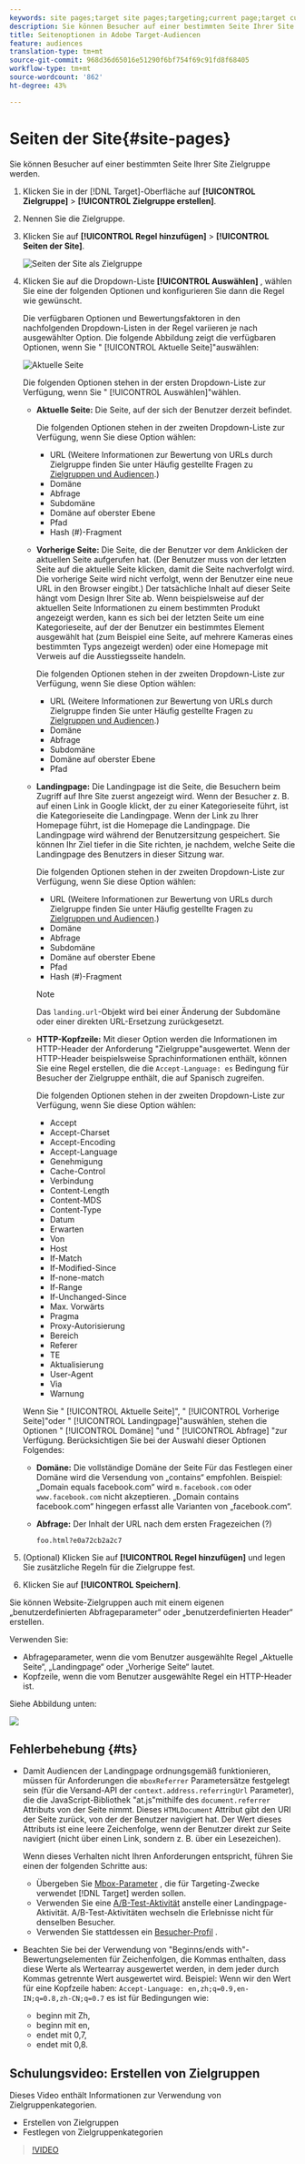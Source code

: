 ```yaml
---
keywords: site pages;target site pages;targeting;current page;target current page;previous page;target previous page;landing page;target landing page;http header
description: Sie können Besucher auf einer bestimmten Seite Ihrer Site Zielgruppe werden.
title: Seitenoptionen in Adobe Target-Audiencen
feature: audiences
translation-type: tm+mt
source-git-commit: 968d36d65016e51290f6bf754f69c91fd8f68405
workflow-type: tm+mt
source-wordcount: '862'
ht-degree: 43%

---
```



# Seiten der Site{#site-pages}

Sie können Besucher auf einer bestimmten Seite Ihrer Site Zielgruppe werden.

1. Klicken Sie in der [!DNL Target]-Oberfläche auf **[!UICONTROL Zielgruppe]** > **[!UICONTROL Zielgruppe erstellen]**.
1. Nennen Sie die Zielgruppe.
1. Klicken Sie auf **[!UICONTROL Regel hinzufügen]** > **[!UICONTROL Seiten der Site]**.

   ![Seiten der Site als Zielgruppe](assets/target_site_pages.png)

1. Klicken Sie auf die Dropdown-Liste **[!UICONTROL Auswählen]** , wählen Sie eine der folgenden Optionen und konfigurieren Sie dann die Regel wie gewünscht.

   Die verfügbaren Optionen und Bewertungsfaktoren in den nachfolgenden Dropdown-Listen in der Regel variieren je nach ausgewählter Option. Die folgende Abbildung zeigt die verfügbaren Optionen, wenn Sie &quot; [!UICONTROL Aktuelle Seite]&quot;auswählen:

   ![Aktuelle Seite](/help/c-target/c-audiences/c-target-rules/assets/current-page.png)

   Die folgenden Optionen stehen in der ersten Dropdown-Liste zur Verfügung, wenn Sie &quot; [!UICONTROL Auswählen]&quot;wählen.

   * **Aktuelle Seite:** Die Seite, auf der sich der Benutzer derzeit befindet.

      Die folgenden Optionen stehen in der zweiten Dropdown-Liste zur Verfügung, wenn Sie diese Option wählen:

      * URL (Weitere Informationen zur Bewertung von URLs durch Zielgruppe finden Sie unter Häufig gestellte Fragen zu [Zielgruppen und Audiencen](/help/c-target/c-troubleshooting-targets-and-audiences/troubleshooting-targets-and-audiences.md).)
      * Domäne
      * Abfrage
      * Subdomäne
      * Domäne auf oberster Ebene
      * Pfad
      * Hash (#)-Fragment
   * **Vorherige Seite:** Die Seite, die der Benutzer vor dem Anklicken der aktuellen Seite aufgerufen hat. (Der Benutzer muss von der letzten Seite auf die aktuelle Seite klicken, damit die Seite nachverfolgt wird. Die vorherige Seite wird nicht verfolgt, wenn der Benutzer eine neue URL in den Browser eingibt.) Der tatsächliche Inhalt auf dieser Seite hängt vom Design Ihrer Site ab. Wenn beispielsweise auf der aktuellen Seite Informationen zu einem bestimmten Produkt angezeigt werden, kann es sich bei der letzten Seite um eine Kategorieseite, auf der der Benutzer ein bestimmtes Element ausgewählt hat (zum Beispiel eine Seite, auf mehrere Kameras eines bestimmten Typs angezeigt werden) oder eine Homepage mit Verweis auf die Ausstiegsseite handeln.

      Die folgenden Optionen stehen in der zweiten Dropdown-Liste zur Verfügung, wenn Sie diese Option wählen:

      * URL (Weitere Informationen zur Bewertung von URLs durch Zielgruppe finden Sie unter Häufig gestellte Fragen zu [Zielgruppen und Audiencen](/help/c-target/c-troubleshooting-targets-and-audiences/troubleshooting-targets-and-audiences.md).)
      * Domäne
      * Abfrage
      * Subdomäne
      * Domäne auf oberster Ebene
      * Pfad
   * **Landingpage:** Die Landingpage ist die Seite, die Besuchern beim Zugriff auf Ihre Site zuerst angezeigt wird. Wenn der Besucher z. B. auf einen Link in Google klickt, der zu einer Kategorieseite führt, ist die Kategorieseite die Landingpage. Wenn der Link zu Ihrer Homepage führt, ist die Homepage die Landingpage. Die Landingpage wird während der Benutzersitzung gespeichert. Sie können Ihr Ziel tiefer in die Site richten, je nachdem, welche Seite die Landingpage des Benutzers in dieser Sitzung war.

      Die folgenden Optionen stehen in der zweiten Dropdown-Liste zur Verfügung, wenn Sie diese Option wählen:

      * URL (Weitere Informationen zur Bewertung von URLs durch Zielgruppe finden Sie unter Häufig gestellte Fragen zu [Zielgruppen und Audiencen](/help/c-target/c-troubleshooting-targets-and-audiences/troubleshooting-targets-and-audiences.md).)
      * Domäne
      * Abfrage
      * Subdomäne
      * Domäne auf oberster Ebene
      * Pfad
      * Hash (#)-Fragment

      >[!NOTE]
      >
      >Das `landing.url`-Objekt wird bei einer Änderung der Subdomäne oder einer direkten URL-Ersetzung zurückgesetzt.

   * **HTTP-Kopfzeile:** Mit dieser Option werden die Informationen im HTTP-Header der Anforderung &quot;Zielgruppe&quot;ausgewertet. Wenn der HTTP-Header beispielsweise Sprachinformationen enthält, können Sie eine Regel erstellen, die die `Accept-Language: es` Bedingung für Besucher der Zielgruppe enthält, die auf Spanisch zugreifen.

      Die folgenden Optionen stehen in der zweiten Dropdown-Liste zur Verfügung, wenn Sie diese Option wählen:

      * Accept
      * Accept-Charset
      * Accept-Encoding
      * Accept-Language
      * Genehmigung
      * Cache-Control
      * Verbindung
      * Content-Length
      * Content-MDS
      * Content-Type
      * Datum
      * Erwarten
      * Von
      * Host
      * If-Match
      * If-Modified-Since
      * If-none-match
      * If-Range
      * If-Unchanged-Since
      * Max. Vorwärts
      * Pragma
      * Proxy-Autorisierung
      * Bereich
      * Referer
      * TE
      * Aktualisierung
      * User-Agent
      * Via
      * Warnung

   Wenn Sie &quot; [!UICONTROL Aktuelle Seite]&quot;, &quot; [!UICONTROL Vorherige Seite]&quot;oder &quot; [!UICONTROL Landingpage]&quot;auswählen, stehen die Optionen &quot; [!UICONTROL Domäne] &quot;und &quot; [!UICONTROL Abfrage] &quot;zur Verfügung. Berücksichtigen Sie bei der Auswahl dieser Optionen Folgendes:

   * **Domäne:** Die vollständige Domäne der Seite Für das Festlegen einer Domäne wird die Versendung von „contains“ empfohlen. Beispiel: „Domain equals facebook.com“ wird `m.facebook.com` oder `www.facebook.com` nicht akzeptieren. „Domain contains facebook.com“ hingegen erfasst alle Varianten von „facebook.com“.
   * **Abfrage:** Der Inhalt der URL nach dem ersten Fragezeichen (?) 

      `foo.html?e0a72cb2a2c7`





1. (Optional) Klicken Sie auf **[!UICONTROL Regel hinzufügen]** und legen Sie zusätzliche Regeln für die Zielgruppe fest.
1. Klicken Sie auf **[!UICONTROL Speichern]**.

Sie können Website-Zielgruppen auch mit einem eigenen „benutzerdefinierten Abfrageparameter“ oder „benutzerdefinierten Header“ erstellen.

Verwenden Sie:

* Abfrageparameter, wenn die vom Benutzer ausgewählte Regel „Aktuelle Seite“, „Landingpage“ oder „Vorherige Seite“ lautet.
* Kopfzeile, wenn die vom Benutzer ausgewählte Regel ein HTTP-Header ist.

Siehe Abbildung unten:

![](assets/site_pages.png)

## Fehlerbehebung {#ts}

* Damit Audiencen der Landingpage ordnungsgemäß funktionieren, müssen für Anforderungen die `mboxReferrer` Parametersätze festgelegt sein (für die Versand-API der `context.address.referringUrl` Parameter), die die JavaScript-Bibliothek &quot;at.js&quot;mithilfe des `document.referrer` Attributs von der Seite nimmt. Dieses `HTMLDocument` Attribut gibt den URI der Seite zurück, von der der Benutzer navigiert hat. Der Wert dieses Attributs ist eine leere Zeichenfolge, wenn der Benutzer direkt zur Seite navigiert (nicht über einen Link, sondern z. B. über ein Lesezeichen).

   Wenn dieses Verhalten nicht Ihren Anforderungen entspricht, führen Sie einen der folgenden Schritte aus:

   * Übergeben Sie [Mbox-Parameter](/help/c-implementing-target/c-implementing-target-for-client-side-web/t-mbox-download/c-understanding-global-mbox/pass-parameters-to-global-mbox.md) , die für Targeting-Zwecke verwendet [!DNL Target] werden sollen.
   * Verwenden Sie eine [A/B-Test-Aktivität](/help/c-activities/t-test-ab/test-ab.md) anstelle einer Landingpage-Aktivität. A/B-Test-Aktivitäten wechseln die Erlebnisse nicht für denselben Besucher.
   * Verwenden Sie stattdessen ein [Besucher-Profil](/help/c-target/c-audiences/c-target-rules/visitor-profile.md) .

* Beachten Sie bei der Verwendung von &quot;Beginns/ends with&quot;-Bewertungselementen für Zeichenfolgen, die Kommas enthalten, dass diese Werte als Wertearray ausgewertet werden, in dem jeder durch Kommas getrennte Wert ausgewertet wird. Beispiel: Wenn wir den Wert für eine Kopfzeile haben: `Accept-Language: en,zh;q=0.9,en-IN;q=0.8,zh-CN;q=0.7` es ist für Bedingungen wie:
   * beginn mit Zh,
   * beginn mit en,
   * endet mit 0,7,
   * endet mit 0,8.

## Schulungsvideo: Erstellen von Zielgruppen

Dieses Video enthält Informationen zur Verwendung von Zielgruppenkategorien.

* Erstellen von Zielgruppen
* Festlegen von Zielgruppenkategorien

>[!VIDEO](https://video.tv.adobe.com/v/17392)
